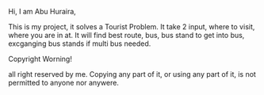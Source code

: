
Hi, I am Abu Huraira,

This is my project, it solves a Tourist Problem. It take 2 input, where to visit, where you are in at. It will find best route, bus, bus stand to get into bus, excganging bus stands if multi bus needed.





Copyright Worning!

all right reserved by me. Copying any part of it, or using any part of it, is not permitted to anyone nor anywere.
